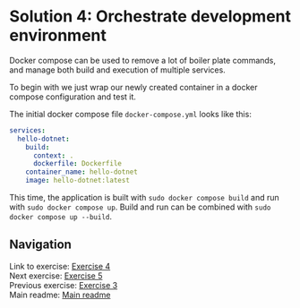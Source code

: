 # Solution 4: Orchestrate development environment

Docker compose can be used to remove a lot of boiler plate commands, and manage both build and execution of multiple services.

To begin with we just wrap our newly created container in a docker compose configuration and test it.

The initial docker compose file `docker-compose.yml` looks like this:

```yaml
services:
  hello-dotnet:
    build:
      context: .
      dockerfile: Dockerfile
    container_name: hello-dotnet
    image: hello-dotnet:latest
```

This time, the application is built with `sudo docker compose build` and run with `sudo docker compose up`.
Build and run can be combined with `sudo docker compose up --build`.

## Navigation

Link to exercise: [Exercise 4](../../exercise-4.md)  
Next exercise: [Exercise 5](../../exercise-5.md)  
Previous exercise: [Exercise 3](../../exercise-3.md)  
Main readme: [Main readme](../../README.md)
